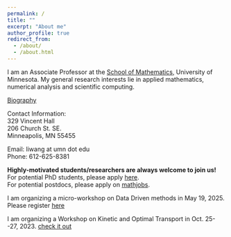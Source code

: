 ```yaml
---
permalink: /
title: ""
excerpt: "About me"
author_profile: true
redirect_from: 
  - /about/
  - /about.html
---
```



I am an Associate Professor at the [School of Mathematics](https://cse.umn.edu/math), University of Minnesota. My general research interests lie in applied mathematics, numerical analysis and scientific computing.

[Biography](https://liwang-umn.github.io/math/bio/)

Contact Information:  
329 Vincent Hall  
206 Church St. SE.  
Minneapolis, MN 55455

Email: liwang at umn dot edu  
Phone: 612-625-8381



**Highly-motivated students/researchers are always welcome to join us!**         
For potential PhD students, please apply [here](https://cse.umn.edu/math/phd-program).   
For potential postdocs, please apply on [mathjobs](https://www.mathjobs.org/jobs/list/27030).



I am organizing a micro-workshop on Data Driven methods in May 19, 2025. Please register [here](https://cse.umn.edu/math/events/micro-workshop-data-driven-approaches-physical-models)

I am organizing a Workshop on Kinetic and Optimal Transport in Oct. 25--27, 2023. [check it out](https://cse.umn.edu/math/events/new-trends-kinetic-and-optimal-transport)
